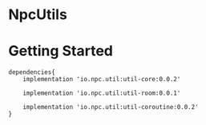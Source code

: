# NpcUtils

Getting Started
================

```
dependencies{
    implementation 'io.npc.util:util-core:0.0.2'
    
    implementation 'io.npc.util:util-room:0.0.1'
    
    implementation 'io.npc.util:util-coroutine:0.0.2'
}
```
